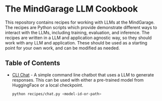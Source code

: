 # The MindGarage LLM Cookbook

This repository contains recipes for working with LLMs at the MindGarage. The recipes are Python scripts which provide demonstrate different ways to interact with the LLMs, including training, evaluation, and inference. The recipes are written in a LLM and application agnostic way, so they should work with any LLM and application. These should be used as a starting point for your own work, and can be modified as needed.

## Table of Contents

- [CLI Chat](recipes/chat.py) - A simple command line chatbot that uses a LLM to generate responses. This can be used with either a pre-trained model from HuggingFace or a local checkpoint.
  ```bash
  python recipes/chat.py <model-id-or-path>
  ```
